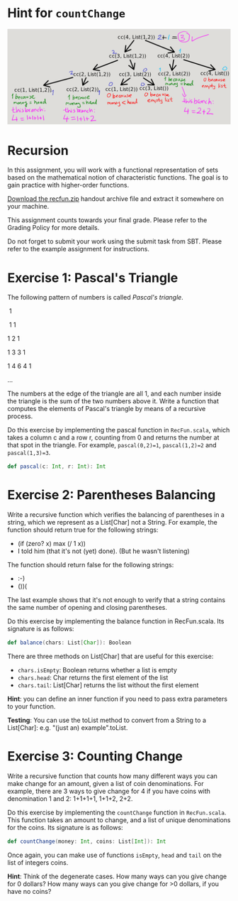 # Hint for `countChange`

![](countChange.png)

# Recursion

In this assignment, you will work with a functional representation of sets based on the mathematical notion of characteristic functions. The goal is to gain practice with higher-order functions.

[Download the recfun.zip](https://moocs.scala-lang.org/~dockermoocs/handouts/scala-3/recfun.zip) handout archive file and extract it somewhere on your machine.

This assignment counts towards your final grade. Please refer to the Grading Policy for more details.

Do not forget to submit your work using the submit task from SBT. Please refer to the example assignment for instructions.

# Exercise 1: Pascal's Triangle

The following pattern of numbers is called *Pascal's triangle*.

​      1

​    1 1

  1 2 1

 1 3 3 1

1 4 6 4 1

...

The numbers at the edge of the triangle are all 1, and each number inside the triangle is the sum of the two numbers above it. Write a function that computes the elements of Pascal's triangle by means of a recursive process.

Do this exercise by implementing the pascal function in `RecFun.scala`, which takes a column c and a row r, counting from 0 and returns the number at that spot in the triangle. For example, `pascal(0,2)=1`, `pascal(1,2)=2` and `pascal(1,3)=3`.

```scala
def pascal(c: Int, r: Int): Int
```

# Exercise 2: Parentheses Balancing

Write a recursive function which verifies the balancing of parentheses in a string, which we represent as a List[Char] not a String. For example, the function should return true for the following strings:

- (if (zero? x) max (/ 1 x))
- I told him (that it's not (yet) done). (But he wasn't listening)

The function should return false for the following strings:

- :-)
- ())(

The last example shows that it's not enough to verify that a string contains the same number of opening and closing parentheses.

Do this exercise by implementing the balance function in RecFun.scala. Its signature is as follows:

```scala
def balance(chars: List[Char]): Boolean
```

There are three methods on List[Char] that are useful for this exercise:

- `chars.isEmpty`: Boolean returns whether a list is empty
- `chars.head`: Char returns the first element of the list
- `chars.tail`: List[Char] returns the list without the first element

**Hint**: you can define an inner function if you need to pass extra parameters to your function.

**Testing**: You can use the toList method to convert from a String to a List[Char]: e.g. "(just an) example".toList.

# Exercise 3: Counting Change

Write a recursive function that counts how many different ways you can make change for an amount, given a list of coin denominations. For example, there are 3 ways to give change for 4 if you have coins with denomination 1 and 2: 1+1+1+1, 1+1+2, 2+2.

Do this exercise by implementing the `countChange` function in `RecFun.scala`. This function takes an amount to change, and a list of unique denominations for the coins. Its signature is as follows:

```scala
def countChange(money: Int, coins: List[Int]): Int
```

Once again, you can make use of functions `isEmpty`, `head` and `tail` on the list of integers coins.

**Hint**: Think of the degenerate cases. How many ways can you give change for 0 dollars? How many ways can you give change for >0 dollars, if you have no coins?
